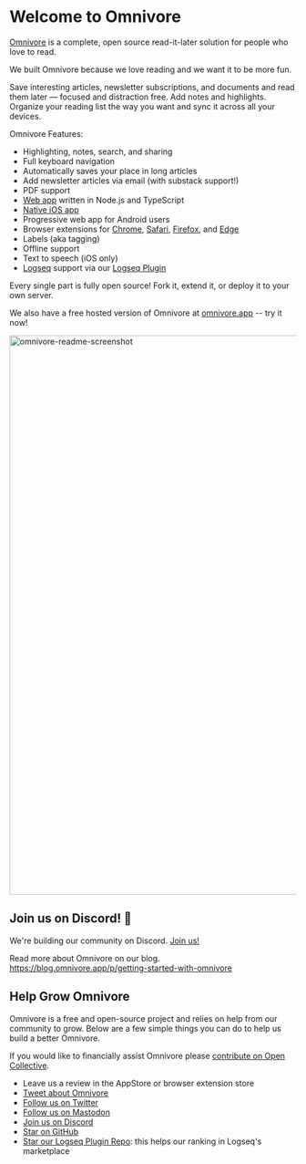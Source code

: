 # Welcome to Omnivore

[Omnivore](https://omnivore.app) is a complete, open source read-it-later solution for people who love to read.

We built Omnivore because we love reading and we want it to be more fun.

Save interesting articles, newsletter subscriptions, and documents and read them later — focused and distraction free. Add notes and highlights. Organize your reading list the way you want and sync it across all your devices.

Omnivore Features:

- Highlighting, notes, search, and sharing
- Full keyboard navigation
- Automatically saves your place in long articles
- Add newsletter articles via email (with substack support!)
- PDF support
- [Web app](https://omnivore.app/) written in Node.js and TypeScript
- [Native iOS app](https://omnivore.app/install/ios)
- Progressive web app for Android users
- Browser extensions for [Chrome](https://omnivore.app/install/chrome), [Safari](https://omnivore.app/install/safari), [Firefox](https://omnivore.app/install/firefox), and [Edge](https://omnivore.app/install/edge)
- Labels (aka tagging)
- Offline support
- Text to speech (iOS only)
- [Logseq](https://logseq.com/) support via our [Logseq Plugin](https://github.com/omnivore-app/logseq-omnivore)

Every single part is fully open source! Fork it, extend it, or deploy it to your own server.

We also have a free hosted version of Omnivore at [omnivore.app](https://omnivore.app/) -- try it now!

<img width="981" alt="omnivore-readme-screenshot" src="https://user-images.githubusercontent.com/75189/153696698-9e4f1bdd-5954-465b-8ab0-b4eacc60f779.png">

## Join us on Discord! :speech_balloon:

We're building our community on Discord. [Join us!](https://discord.gg/h2z5rppzz9)

Read more about Omnivore on our blog. <https://blog.omnivore.app/p/getting-started-with-omnivore>

## Help Grow Omnivore

Omnivore is a free and open-source project and relies on help from our community to grow. Below are a few simple things you can do to help us build a better Omnivore.

If you would like to financially assist Omnivore please [contribute on Open Collective](https://opencollective.com/omnivore).

- Leave us a review in the AppStore or browser extension store
- [Tweet about Omnivore](https://twitter.com/intent/tweet?text=I%20recently%20started%20using%20@OmnivoreApp%20as%20a%20free,%20open-source%20read-it-later%20app.%20Check%20it%20out:%20https://omnivore.app)
- [Follow us on Twitter](https://twitter.com/omnivoreapp)
- [Follow us on Mastodon](https://pkm.social/@omnivore)
- [Join us on Discord](https://discord.gg/h2z5rppzz9)
- [Star on GitHub](https://github.com/omnivore-app/omnivore)
- [Star our Logseq Plugin Repo](https://github.com/omnivore-app/logseq-omnivore): this helps our ranking in Logseq's marketplace
